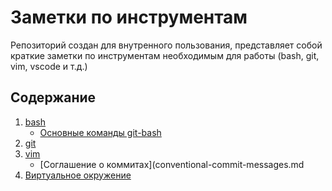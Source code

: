 # Заметки по инструментам

Репозиторий создан для внутренного пользования, представляет собой краткие заметки по инструментам необходимым для работы (bash, git, vim, vscode и т.д.)

## Содержание

1. [bash](bash.md)
    - [Основные команды git-bash](bash.md)
2. [git](git.md)
3. [vim](vim.md)
    - [Соглашение о коммитах](conventional-commit-messages.md
4. [Виртуальное окружение](/tools/env.md)
